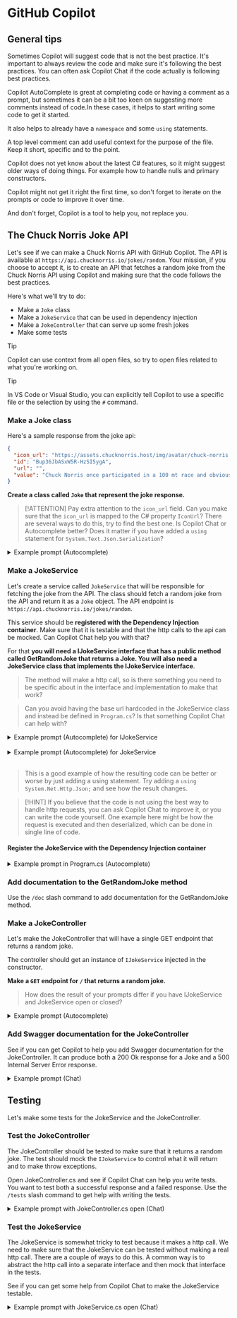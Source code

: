 # GitHub Copilot

## General tips

Sometimes Copilot will suggest code that is not the best practice. It's important to always review the code and make sure it's following the best practices. You can often ask Copilot Chat if the code actually is following best practices.

Copilot AutoComplete is great at completing code or having a comment as a prompt, but sometimes it can be a bit too keen on suggesting more comments instead of code.In these cases, it helps to start writing some code to get it started.

It also helps to already have a `namespace` and some `using` statements.

A top level comment can add useful context for the purpose of the file. Keep it short, specific and to the point.

Copilot does not yet know about the latest C# features, so it might suggest older ways of doing things. For example how to handle nulls and primary constructors.

Copilot might not get it right the first time, so don't forget to iterate on the prompts or code to improve it over time.

And don't forget, Copilot is a tool to help you, not replace you.

## The Chuck Norris Joke API

Let's see if we can make a Chuck Norris API with GitHub Copilot. The API is available at `https://api.chucknorris.io/jokes/random`. Your mission, if you choose to accept it, is to create an API that fetches a random joke from the Chuck Norris API using Copilot and making sure that the code follows the best practices.

Here's what we'll try to do:

- Make a `Joke` class
- Make a `JokeService` that can be used in dependency injection
- Make a `JokeController` that can serve up some fresh jokes
- Make some tests

> [!TIP]
> Copilot can use context from all open files, so try to open files related to what you're working on.

> [!TIP]
> In VS Code or Visual Studio, you can explicitly tell Copilot to use a specific file or the selection by using the `#` command.

### Make a Joke class

Here's a sample response from the joke api:

```json
{
  "icon_url": "https://assets.chucknorris.host/img/avatar/chuck-norris.png",
  "id": "Bup36JbASxW5R-HzSI5ygA",
  "url": "",
  "value": "Chuck Norris once participated in a 100 mt race and obviously came first, light came second."
}
```

**Create a class called `Joke` that represent the joke response.**

> [!ATTENTION] 
> Pay extra attention to the `icon_url` field. Can you make sure that the `icon_url` is mapped to the C# property `IconUrl`? There are several ways to do this, try to find the best one. Is Copilot Chat or Autocomplete better? Does it matter if you have added a `using` statement for `System.Text.Json.Serialization`?

<details>
<summary>Example prompt (Autocomplete)</summary>
<pre>
/*
Create a class Joke class that can be deserialized from the Chuck Norris API. 
Make sure to use the correct property names and types. Serialize/deserialize all properties names to lower snake case.

```json 
{
   "icon_url" : "https://assets.chucknorris.host/img/avatar/chuck-norris.png",
   "id" : "Bup36JbASxW5R-HzSI5ygA",
   "url" : "",
   "value" : "Chuck Norris once participated in a 100 mt race and obviously came first, light came second."
}
```
*/
</pre>
</details>

### Make a JokeService

Let's create a service called `JokeService` that will be responsible for fetching the joke from the API. The class should fetch a random joke from the API and return it as a `Joke` object. The API endpoint is `https://api.chucknorris.io/jokes/random`.

This service should be **registered with the Dependency Injection container**. Make sure that it is testable and that the http calls to the api can be mocked. Can Copilot Chat help you with that?

For that **you will need a IJokeService interface that has a public method called GetRandomJoke that returns a Joke.
You will also need a JokeService class that implements the IJokeService interface**.

> The method will make a http call, so is there something you need to be specific about in the interface and implementation to make that work?

> Can you avoid having the base url hardcoded in the JokeService class and instead be defined in `Program.cs`? Is that something Copilot Chat can help with?

<details>
<summary>Example prompt (Autocomplete) for IJokeService</summary>
<pre>
// Make a public interface called IJokeService that has a public async method called GetRandomJoke.
// The method returns a Joke object. Joke can be null.
</pre>
</details>
&nbsp;

<details>
<summary>Example prompt (Autocomplete) for JokeService</summary>
<pre>
/*
 * Create a JokeService class that implements IJokeService.
 * The class should take an HttpClient as a constructor argument.
 * The GetRandomJoke method should make a GET request to `https://api.chucknorris.io/jokes/random` and return the result as a Joke object.
 */ 
</pre>
</details>
&nbsp;

> This is a good example of how the resulting code can be better or worse by just adding a using statement. Try adding a `using System.Net.Http.Json;` and see how the result changes.


> [!HINT] 
> If you believe that the code is not using the best way to handle http requests, you can ask Copilot Chat to improve it, or you can write the code yourself. One example here might be how the request is executed and then deserialized, which can be done in single line of code.

#### Register the JokeService with the Dependency Injection container
<details>
<summary>Example prompt in Program.cs (Autocomplete)</summary>
<pre>
// Add the IJokeService and JokeService to the services collection that uses "https://api.chucknorris.io/" as base address.
</pre>
</details>

### Add documentation to the GetRandomJoke method

Use the `/doc` slash command to add documentation for the GetRandomJoke method.

### Make a JokeController

Let's make the JokeController that will have a single GET endpoint that returns a random joke.

The controller should get an instance of `IJokeService` injected in the constructor.

**Make a `GET` endpoint for `/` that returns a random joke.**

> How does the result of your prompts differ if you have IJokeService and JokeService open or closed?

<details>
<summary>Example prompt (Autocomplete)</summary>
<pre>
// Make a JokeController that uses the IJokeService.
// The controller should have a single Http Get endpoint that returns a random joke.
</pre>
</details>

### Add Swagger documentation for the JokeController

See if you can get Copilot to help you add Swagger documentation for the JokeController.
It can produce both a 200 Ok response for a Joke and a 500 Internal Server Error response.

<details>
<summary>Example prompt (Chat)</summary>
<pre>
Add Swagger documentation attributes to the GetJoke action
</pre>
</details>

## Testing

Let's make some tests for the JokeService and the JokeController.

### Test the JokeController

The JokeController should be tested to make sure that it returns a random joke. The test should mock the `IJokeService` to control what it will return and to make throw exceptions.

Open JokeController.cs and see if Copilot Chat can help you write tests. You want to test both a successful response and a failed response. Use the `/tests` slash command to get help with writing the tests.

<details>
<summary>Example prompt with JokeController.cs open (Chat)</summary>
<pre>
/tests Create Xunit tests for the JokeController that tests both a successful response and a failed response.
</pre>
</details>

### Test the JokeService

The JokeService is somewhat tricky to test because it makes a http call. We need to make sure that the JokeService can be tested without making a real http call. There are a couple of ways to do this. A common way is to abstract the http call into a separate interface and then mock that interface in the tests.

See if you can get some help from Copilot Chat to make the JokeService testable.

<details>
<summary>Example prompt with JokeService.cs open (Chat)</summary>
<pre>
Explain how I can improve #editor code for testing.
</pre>
</details>

